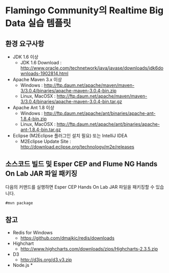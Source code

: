 Flamingo Community의 Realtime Big Data 실습 템플릿
==================================================

## 환경 요구사항

* JDK 1.6 이상
  * JDK 1.6 Download : http://www.oracle.com/technetwork/java/javase/downloads/jdk6downloads-1902814.html
* Apache Maven 3.x 이상
  * Windows : http://ftp.daum.net/apache/maven/maven-3/3.0.4/binaries/apache-maven-3.0.4-bin.zip
  * Linux, MacOSX : http://ftp.daum.net/apache/maven/maven-3/3.0.4/binaries/apache-maven-3.0.4-bin.tar.gz
* Apache Ant 1.8 이상
  * Windows : http://ftp.daum.net/apache/ant/binaries/apache-ant-1.8.4-bin.zip
  * Linux, MacOSX : http://ftp.daum.net/apache/ant/binaries/apache-ant-1.8.4-bin.tar.gz
* Eclipse (M2Eclipse 플러그인 설치 필요) 또는 IntelliJ IDEA
  * M2Eclipse Update Site : http://download.eclipse.org/technology/m2e/releases

## 소스코드 빌드 및 Esper CEP and Flume NG Hands On Lab JAR 파일 패키징

다음의 커맨드를 실행하면 Esper CEP Hands On Lab JAR 파일을 패키징할 수 있습니다.

```text
#mvn package
```
## 참고

* Redis for Windows
  * https://github.com/dmajkic/redis/downloads
* Highchart
  * http://www.highcharts.com/downloads/zips/Highcharts-2.3.5.zip
* D3
  * http://d3js.org/d3.v3.zip
* Node.js
  *
